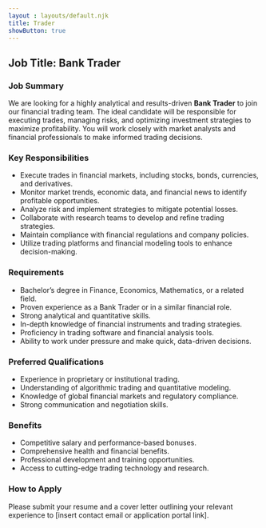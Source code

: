 ```yaml
---
layout : layouts/default.njk
title: Trader
showButton: true
---
```


## Job Title: Bank Trader

### Job Summary
We are looking for a highly analytical and results-driven **Bank Trader** to join our financial trading team. The ideal candidate will be responsible for executing trades, managing risks, and optimizing investment strategies to maximize profitability. You will work closely with market analysts and financial professionals to make informed trading decisions.

### Key Responsibilities

- Execute trades in financial markets, including stocks, bonds, currencies, and derivatives.
- Monitor market trends, economic data, and financial news to identify profitable opportunities.
- Analyze risk and implement strategies to mitigate potential losses.
- Collaborate with research teams to develop and refine trading strategies.
- Maintain compliance with financial regulations and company policies.
- Utilize trading platforms and financial modeling tools to enhance decision-making.

### Requirements

- Bachelor’s degree in Finance, Economics, Mathematics, or a related field.
- Proven experience as a Bank Trader or in a similar financial role.
- Strong analytical and quantitative skills.
- In-depth knowledge of financial instruments and trading strategies.
- Proficiency in trading software and financial analysis tools.
- Ability to work under pressure and make quick, data-driven decisions.

### Preferred Qualifications

- Experience in proprietary or institutional trading.
- Understanding of algorithmic trading and quantitative modeling.
- Knowledge of global financial markets and regulatory compliance.
- Strong communication and negotiation skills.

### Benefits

- Competitive salary and performance-based bonuses.
- Comprehensive health and financial benefits.
- Professional development and training opportunities.
- Access to cutting-edge trading technology and research.

### How to Apply
Please submit your resume and a cover letter outlining your relevant experience to [insert contact email or application portal link].

